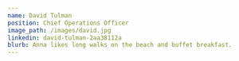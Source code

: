 ```yaml
---
name: David Tulman 
position: Chief Operations Officer 
image_path: /images/david.jpg 
linkedin: david-tulman-2aa38112a
blurb: Anna likes long walks on the beach and buffet breakfast.
---
```

